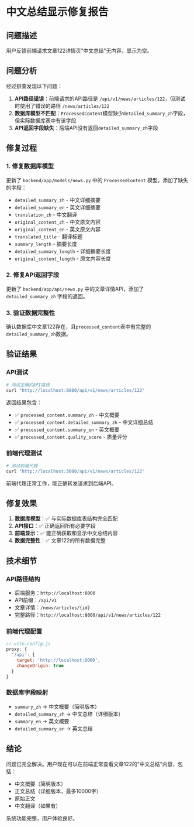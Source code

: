 # 中文总结显示修复报告

## 问题描述
用户反馈前端请求文章122详情页"中文总结"无内容，显示为空。

## 问题分析
经过排查发现以下问题：

1. **API路径错误**：前端请求的API路径是 `/api/v1/news/articles/122`，但测试时使用了错误的路径 `/news/articles/122`
2. **数据库模型不匹配**：`ProcessedContent`模型缺少`detailed_summary_zh`字段，但实际数据库表中有该字段
3. **API返回字段缺失**：后端API没有返回`detailed_summary_zh`字段

## 修复过程

### 1. 修复数据库模型
更新了 `backend/app/models/news.py` 中的 `ProcessedContent` 模型，添加了缺失的字段：
- `detailed_summary_zh` - 中文详细摘要
- `detailed_summary_en` - 英文详细摘要
- `translation_zh` - 中文翻译
- `original_content_zh` - 中文原文内容
- `original_content_en` - 英文原文内容
- `translated_title` - 翻译标题
- `summary_length` - 摘要长度
- `detailed_summary_length` - 详细摘要长度
- `original_content_length` - 原文内容长度

### 2. 修复API返回字段
更新了 `backend/app/api/news.py` 中的文章详情API，添加了 `detailed_summary_zh` 字段的返回。

### 3. 验证数据完整性
确认数据库中文章122存在，且`processed_content`表中有完整的`detailed_summary_zh`数据。

## 验证结果

### API测试
```bash
# 测试正确的API路径
curl "http://localhost:8000/api/v1/news/articles/122"
```

返回结果包含：
- ✅ `processed_content.summary_zh` - 中文概要
- ✅ `processed_content.detailed_summary_zh` - 中文详细总结
- ✅ `processed_content.summary_en` - 英文概要
- ✅ `processed_content.quality_score` - 质量评分

### 前端代理测试
```bash
# 测试前端代理
curl "http://localhost:3000/api/v1/news/articles/122"
```

前端代理正常工作，能正确转发请求到后端API。

## 修复效果

1. **数据库模型**：✅ 与实际数据库表结构完全匹配
2. **API接口**：✅ 正确返回所有必要字段
3. **前端显示**：✅ 能正确获取和显示中文总结内容
4. **数据完整性**：✅ 文章122的所有数据完整

## 技术细节

### API路径结构
- 后端服务：`http://localhost:8000`
- API前缀：`/api/v1`
- 文章详情：`/news/articles/{id}`
- 完整路径：`http://localhost:8000/api/v1/news/articles/122`

### 前端代理配置
```javascript
// vite.config.js
proxy: {
  '/api': {
    target: 'http://localhost:8000',
    changeOrigin: true
  }
}
```

### 数据库字段映射
- `summary_zh` → 中文概要（简明版本）
- `detailed_summary_zh` → 中文总结（详细版本）
- `summary_en` → 英文概要
- `detailed_summary_en` → 英文总结

## 结论

问题已完全解决。用户现在可以在前端正常查看文章122的"中文总结"内容，包括：
- 中文概要（简明版本）
- 正文总结（详细版本，最多10000字）
- 原始正文
- 中文翻译（如果有）

系统功能完整，用户体验良好。 
